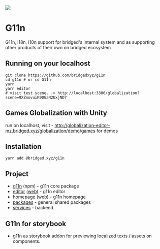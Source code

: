 ![](./branding/g11n-cover-shaed.png)

# G11n

G11n, i18n, l10n support for bridged's internal system and as supporting other products of their own on bridged ecosystem

## Running on your localhost

```
git clone https://github.com/bridgedxyz/g11n
cd g11n # or cd G11n
yarn
yarn editor
# visit test scene. -> http://localhost:3306/globalization?scene=9XZnovuiK90GaN2UxjND7
```

## Games Globalization with Unity

run on localhost, visit - http://globalization-editor-mz.bridged.xyz/globalization/demo/games for demos

## Installation

```
yarn add @bridged.xyz/g11n
```

## Project

- [g11n](./g11n) (npm) - g11n core package
- [editor](./editor) ([web](https://globalization-editor-mz.bridged.xyz/)) - g11n editor
- [homepage](./homepage) ([web](https://globalization-homepage-mz.bridged.xyz/)) - g11n homepage
- [packages](./packages) - general shared packages
- [services](./services) - backend

## G11n for storybook

- g11n as storybook addon for previewing localized texts / assets on components.
